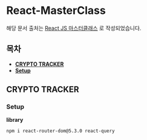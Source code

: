 # React-MasterClass
해당 문서 출처는 [React JS 마스터클래스](https://nomadcoders.co/react-masterclass/lobby) 로 작성되었습니다.

## 목차
* **[CRYPTO TRACKER](#crypto-tracker)**
 * **[Setup](#setup)**

## CRYPTO TRACKER
### Setup
__library__   
```
npm i react-router-dom@5.3.0 react-query
```
